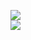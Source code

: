 [![](https://img.shields.io/badge/Made%20With-Github%20Spray-lightgrey.svg?style=for-the-badge&logo=github)](https://github.com/Annihil/github-spray#16990)  
[![](https://i.imgur.com/2DrTn0Z.gif)](https://github.com/Annihil/github-spray)